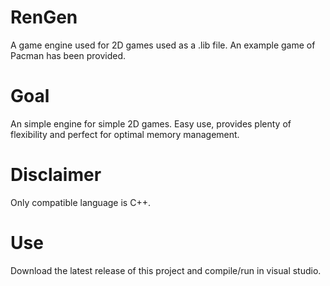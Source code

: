 # RenGen
A game engine used for 2D games used as a .lib file. An example game of Pacman has been provided.

# Goal

An simple engine for simple 2D games. Easy use, provides plenty of flexibility and perfect for optimal memory management.

# Disclaimer

Only compatible language is C++.

# Use

Download the latest release of this project and compile/run in visual studio.
